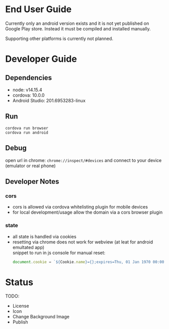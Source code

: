 # End User Guide
Currently only an android version exists and it is not yet published on Google Play store. Instead it must be compiled and installed manually.

Supporting other platforms is currently not planned.

# Developer Guide

## Dependencies
* node: v14.15.4
* cordova: 10.0.0
* Android Studio: 201.6953283-linux

## Run

`cordova run browser`\
`cordova run android`

## Debug

open url in chrome: `chrome://inspect/#devices` and connect to your device (emulator or real phone)

## Developer Notes
### cors
* cors is allowed via cordova whitelisting plugin for mobile devices
* for local development/usage allow the domain via a cors browser plugin
### state
* all state is handled via cookies
* resetting via chrome does not work for webview (at leat for android emultated app)\
  snippet to run in js console for manual reset:
  ```js
  document.cookie = `${Cookie.name}={};expires=Thu, 01 Jan 1970 00:00:00 GMT;path=<${Cookie.path}`
  ```

# Status

TODO:
* License
* Icon
* Change Background Image
* Publish
